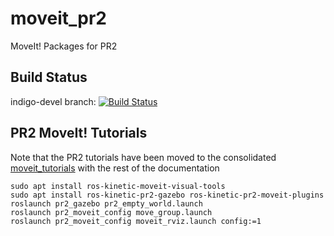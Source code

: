 moveit_pr2
==========

MoveIt! Packages for PR2

## Build Status

indigo-devel branch: [![Build Status](https://travis-ci.org/ros-planning/moveit_pr2.png?branch=indigo-devel)](https://travis-ci.org/ros-planning/moveit_pr2)

## PR2 MoveIt! Tutorials

Note that the PR2 tutorials have been moved to the consolidated [moveit_tutorials](https://github.com/ros-planning/moveit_tutorials) with the rest of the documentation

```
sudo apt install ros-kinetic-moveit-visual-tools 
sudo apt install ros-kinetic-pr2-gazebo ros-kinetic-pr2-moveit-plugins
roslaunch pr2_gazebo pr2_empty_world.launch 
roslaunch pr2_moveit_config move_group.launch 
roslaunch pr2_moveit_config moveit_rviz.launch config:=1
```
